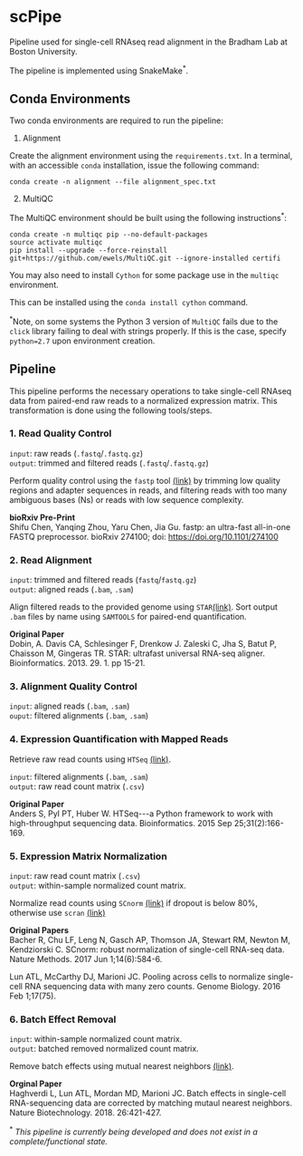# scPipe

Pipeline used for single-cell RNAseq read alignment in the Bradham Lab at Boston University.

The pipeline is implemented using SnakeMake<sup>*</sup>.

## Conda Environments

Two conda environments are required to run the pipeline:

1. Alignment

Create the alignment environment using the `requirements.txt`. In a terminal, with an accessible `conda` installation, issue the following command:

```{bash}
conda create -n alignment --file alignment_spec.txt 
```

2. MultiQC

The MultiQC environment should be built using the following instructions<sup>*</sup>:

```{bash}
conda create -n multiqc pip --no-default-packages
source activate multiqc
pip install --upgrade --force-reinstall git+https://github.com/ewels/MultiQC.git --ignore-installed certifi
```

You may also need to install `Cython` for some package use in the `multiqc` environment.

This can be installed using the `conda install cython` command.

<sup>*</sup>Note, on some systems the Python 3 version of `MultiQC` fails due to the `click` library failing to deal with strings properly. If this is the case, specify `python=2.7` upon environment creation.


## Pipeline

This pipeline performs the necessary operations to take single-cell RNAseq data from paired-end raw reads to a normalized expression matrix. This transformation is done using the following tools/steps.

### 1. Read Quality Control

`input`: raw reads (`.fastq`/`.fastq.gz`)<br>
`output`: trimmed and filtered reads (`.fastq`/`.fastq.gz`)

Perform quality control using the `fastp` tool [(link)](https://github.com/OpenGene/fastp) by trimming low quality regions and adapter sequences in reads, and filtering reads with too many ambiguous bases (Ns) or reads with low sequence complexity.

**bioRxiv Pre-Print**<br>
Shifu Chen, Yanqing Zhou, Yaru Chen, Jia Gu. fastp: an ultra-fast all-in-one FASTQ preprocessor. bioRxiv 274100; doi: https://doi.org/10.1101/274100

### 2. Read Alignment

`input`: trimmed and filtered reads (`fastq`/`fastq.gz`)<br>
`output`: aligned reads (`.bam`, `.sam`)

Align filtered reads to the provided genome using `STAR`[(link)](https://github.com/alexdobin/STAR). Sort output `.bam` files by name using `SAMTOOLS` for paired-end quantification.

**Original Paper**<br>
Dobin, A. Davis CA, Schlesinger F, Drenkow J. Zaleski C, Jha S, Batut P, Chaisson M, Gingeras TR. STAR: ultrafast universal RNA-seq aligner.  Bioinformatics. 2013. 29. 1. pp 15-21.


### 3. Alignment Quality Control

`input`: aligned reads (`.bam`, `.sam`)<br>
`ouput`: filtered alignments (`.bam`, `.sam`)


### 4. Expression Quantification with Mapped Reads

Retrieve raw read counts using `HTSeq` [(link)](https://github.com/simon-anders/htseq). 

`input`: filtered alignments (`.bam`, `.sam`)<br>
`output`: raw read count matrix (`.csv`)

**Original Paper**<br>
Anders S, Pyl PT, Huber W. HTSeq---a Python framework to work with high-throughput sequencing data. Bioinformatics. 2015 Sep 25;31(2):166-169.

### 5. Expression Matrix Normalization

`input`: raw read count matrix (`.csv`)<br>
`output`: within-sample normalized count matrix.

Normalize read counts using `SCnorm` [(link)](https://github.com/rhondabacher/SCnorm) if dropout is below 80%, otherwise use `scran` [(link)](http://bioconductor.org/packages/release/bioc/html/scran.html)

**Original Papers**<br>
Bacher R, Chu LF, Leng N, Gasch AP, Thomson JA, Stewart RM, Newton M, Kendziorski C. SCnorm: robust normalization of single-cell RNA-seq data. Nature Methods. 2017 Jun 1;14(6):584-6.

Lun ATL, McCarthy DJ, Marioni JC. Pooling across cells to normalize single-cell RNA sequencing data with many zero counts. Genome Biology. 2016 Feb 1;17(75).

### 6. Batch Effect Removal

`input`: within-sample normalized count matrix.<br>
`output`: batched removed normalized count matrix.

Remove batch effects using mutual nearest neighbors [(link)](http://bioconductor.org/packages/release/bioc/html/scran.html).

**Orginal Paper**<br>
Haghverdi L, Lun ATL, Mordan MD, Marioni JC. Batch effects in single-cell RNA-sequencing data are corrected by matching mutaul nearest neighbors. Nature Biotechnology. 2018. 26:421-427.




<sup>*</sup> *This pipeline is currently being developed and does not exist in a complete/functional state.*
